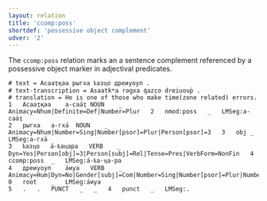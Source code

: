 ```yaml
---
layout: relation
title: 'ccomp:poss'
shortdef: 'possessive object complement'
udver: '2'
---
```


The `ccomp:poss` relation marks an a sentence complement referenced by a possessive object marker in adjectival predicates.

~~~ conllu
# text = Асааҭқәа рыгха ҟазҵо дреиуоуп .
# text-transcription = Asaatkʷa rəgxa q̇azc̣o dreiuouṗ .
# translation = He is one of those who make time(zone related) errors.
1	Асааҭқәа	а-саа́ҭ	NOUN	_	Animacy=Nhum|Definite=Def|Number=Plur	2	nmod:poss	_	LMSeg:а-саа́ҭ
2	рыгха	а-гха́	NOUN	_	Animacy=Nhum|Number=Sing|Number[psor]=Plur|Person[psor]=3	3	obj	_	LMSeg:а-гха́
3	ҟазҵо	а́-ҟаҵара	VERB	_	Dyn=Yes|Person[obj]=3|Person[subj]=Rel|Tense=Pres|VerbForm=NonFin	4	ccomp:poss	_	LMSeg:а́-ҟа·ҵа-ра
4	дреиуоуп	а́иуа	VERB	_	Animacy=Hum|Dyn=No|Gender[subj]=Com|Number=Sing|Number[psor]=Plur|Number[subj]=Sing|Person[psor]=3|Person[subj]=3|Tense=Pres|VerbForm=Fin	0	root	_	LMSeg:а́иуа
5	.	.	PUNCT	_	_	4	punct	_	LMSeg:.

~~~

